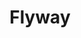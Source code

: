---
codehost: https://github.com/https://github.com/flyway/flyway
logohandle: flywaydb
sort: flyway
title: Flyway
twitter: https://x.com/flywaydb
website: https://flywaydb.org/
---